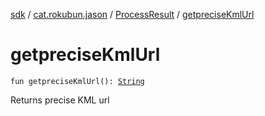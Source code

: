[sdk](../../index.md) / [cat.rokubun.jason](../index.md) / [ProcessResult](index.md) / [getpreciseKmlUrl](./getprecise-kml-url.md)

# getpreciseKmlUrl

`fun getpreciseKmlUrl(): `[`String`](https://kotlinlang.org/api/latest/jvm/stdlib/kotlin/-string/index.html)

Returns precise KML url

